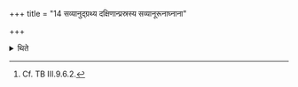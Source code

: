 +++
title = "14 सव्यानुद्ग्रथ्य दक्षिणान्प्रस्रस्य सव्यानूरूनाघ्नाना"

+++

<details><summary>थिते</summary>

14. Having bound the hair on the head towards the left and having loosened the hair on the right they thrice move around (the dead horse) in anti-clockwise manner while beating their left thigh and without fanning (the horse).[^1]  

[^1]: Cf. TB III.9.6.2. 
</details>
